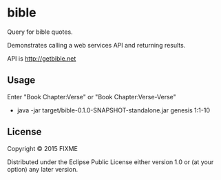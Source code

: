 # bible

Query for bible quotes. 

Demonstrates calling a web services API and returning results.

API is http://getbible.net

## Usage

Enter "Book Chapter:Verse" or "Book Chapter:Verse-Verse"

- java -jar target/bible-0.1.0-SNAPSHOT-standalone.jar genesis 1:1-10


## License

Copyright © 2015 FIXME

Distributed under the Eclipse Public License either version 1.0 or (at
your option) any later version.
